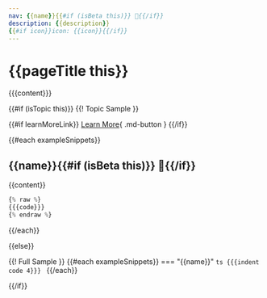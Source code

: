 ```yaml
---
nav: {{name}}{{#if (isBeta this)}} 🚧{{/if}}
description: {{description}}
{{#if icon}}icon: {{icon}}{{/if}}
---
```


# {{pageTitle this}}

{{{content}}}

{{#if (isTopic this)}}
{{! Topic Sample }}

{{#if learnMoreLink}}
[Learn More]({{learnMoreLink}}){ .md-button }
{{/if}}

{{#each exampleSnippets}}
## {{name}}{{#if (isBeta this)}} 🚧{{/if}}
{{content}}

```ts
{% raw %}
{{{code}}}
{% endraw %}
```
{{/each}}

{{else}}

{{! Full Sample }}
{{#each exampleSnippets}}
=== "{{name}}"
    ```ts
    {{{indent code 4}}}
    ```
{{/each}}

{{/if}}
